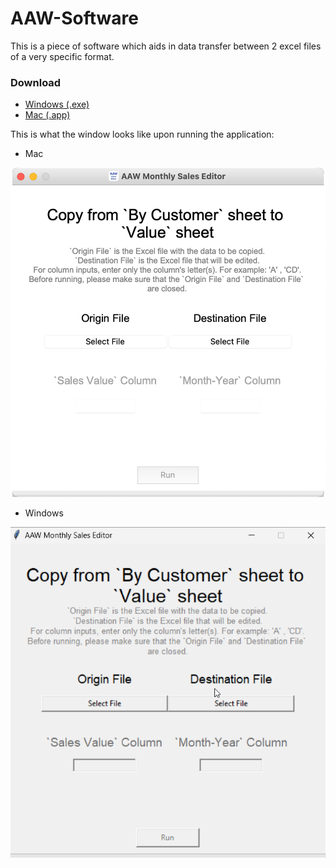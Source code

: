 # AAW-Software
This is a piece of software which aids in data transfer between 2 excel files of a very specific format.

### Download
- [Windows (.exe)](https://github.com/NourAshoush/AAW-Software/raw/main/application/AAW%20Excel%20Editor%20(windows).zip)
- [Mac (.app)](https://github.com/NourAshoush/AAW-Software/raw/main/application/AAW%20Excel%20Editor%20(macos).zip)

This is what the window looks like upon running the application:
- Mac
<img width="612" alt="Mac GUI app preview" src="https://github.com/NourAshoush/AAW-Software/blob/main/assets/screenshots/mac-gui-screenshot.png">

- Windows
<img width="612" alt="Windows GUI app preview" src="https://github.com/NourAshoush/AAW-Software/blob/main/assets/screenshots/windows-gui-screenshot.png">
